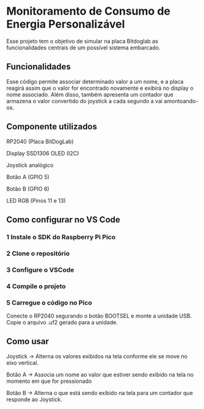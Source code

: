 # Monitoramento de Consumo de Energia Personalizável
Esse projeto tem o objetivo de simular na placa Bitdoglab as funcionalidades centrais de um possível sistema embarcado.

## Funcionalidades
Esse código permite associar determinado valor a um nome, e a placa reagirá assim que o valor for encontrado novamente e exibirá no display o nome associado. Além disso, também apresenta um contador que armazena o valor convertido do joystick a cada segundo a vai amontoando-os.

## Componente utilizados
RP2040 (Placa BitDogLab)

Display SSD1306 OLED (I2C)

Joystick analógico

Botão A (GPIO 5)

Botão B (GPIO 6)

LED RGB (Pinos 11 e 13)

## Como configurar no VS Code
### 1 Instale o SDK do Raspberry Pi Pico

### 2 Clone o repositório

### 3 Configure o VSCode

### 4 Compile o projeto

### 5 Carregue o código no Pico
Conecte o RP2040 segurando o botão BOOTSEL e monte a unidade USB.
Copie o arquivo .uf2 gerado para a unidade.

## Como usar
Joystick -> Alterna os valores exibidos na tela conforme ele se move no eixo vertical.

Botão A -> Associa um nome ao valor que estiver sendo exibido na tela no momento em que for pressionado

Botão B -> Alterna o que está sendo exibido na tela para um contador que responde ao Joystick.
